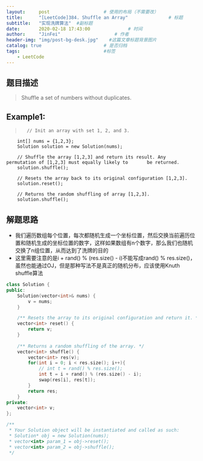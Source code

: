 ```yaml
---
layout:     post                    # 使用的布局（不需要改） 
title:      "[LeetCode]384. Shuffle an Array"               # 标题  
subtitle:   "实现洗牌算法"  #副标题 
date:       2020-02-18 17:43:00              # 时间 
author:     "JinFei"                    # 作者 
header-img: "img/post-bg-desk.jpg"    #这篇文章标题背景图片 
catalog: true                       # 是否归档 
tags:                               #标签     
    - LeetCode
---
```


## 题目描述
> Shuffle a set of numbers without duplicates.  

## Example1:
 
>       // Init an array with set 1, 2, and 3.
        int[] nums = {1,2,3};
        Solution solution = new Solution(nums);

        // Shuffle the array [1,2,3] and return its result. Any permutation of [1,2,3] must equally likely to       be returned.
        solution.shuffle();

        // Resets the array back to its original configuration [1,2,3].
        solution.reset();

        // Returns the random shuffling of array [1,2,3].
        solution.shuffle();

## 解题思路

- 我们遍历数组每个位置，每次都随机生成一个坐标位置，然后交换当前遍历位置和随机生成的坐标位置的数字，这样如果数组有n个数字，那么我们也随机交换了n组位置，从而达到了洗牌的目的
- 这里需要注意的是i + rand() % (res.size() - i)不能写成rand() % res.size()，虽然也能通过OJ，但是那种写法不是真正的随机分布，应该使用Knuth shuffle算法

```C++
class Solution {
public:
    Solution(vector<int>& nums) {
        v = nums;
    }

    /** Resets the array to its original configuration and return it. */
    vector<int> reset() {
        return v;
    }
    
    /** Returns a random shuffling of the array. */
    vector<int> shuffle() {
        vector<int> res(v);
        for(int i = 0; i < res.size(); i++){
            // int t = rand() % res.size();
            int t = i + rand() % (res.size() - i);
            swap(res[i], res[t]);
        }
        return res;
    }
private:
    vector<int> v;
};

/**
 * Your Solution object will be instantiated and called as such:
 * Solution* obj = new Solution(nums);
 * vector<int> param_1 = obj->reset();
 * vector<int> param_2 = obj->shuffle();
 */
```
